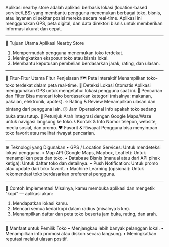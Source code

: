 Aplikasi nearby store adalah aplikasi berbasis lokasi (location-based service/LBS) yang membantu pengguna menemukan berbagai toko, bisnis, atau layanan di sekitar posisi mereka secara real-time. Aplikasi ini menggunakan GPS, peta digital, dan data direktori bisnis untuk memberikan informasi akurat dan cepat.
________________________________________
🎯 Tujuan Utama Aplikasi Nearby Store
1.	Mempermudah pengguna menemukan toko terdekat.
2.	Meningkatkan eksposur toko atau bisnis lokal.
3.	Membantu keputusan pembelian berdasarkan jarak, rating, dan ulasan.
________________________________________
🧩 Fitur-Fitur Utama
Fitur	Penjelasan
🗺️ Peta Interaktif	Menampilkan toko-toko terdekat dalam peta real-time.
📍 Deteksi Lokasi Otomatis	Aplikasi menggunakan GPS untuk mengetahui lokasi pengguna saat ini.
🔎 Pencarian dan Filter	Bisa mencari toko berdasarkan kategori (misalnya: makanan, pakaian, elektronik, apotek).
⭐ Rating & Review	Menampilkan ulasan dan bintang dari pengguna lain.
🕒 Jam Operasional	Info apakah toko sedang buka atau tutup.
🧭 Petunjuk Arah	Integrasi dengan Google Maps/Waze untuk navigasi langsung ke toko.
📞 Kontak & Info	Nomor telepon, website, media sosial, dan promo.
❤️ Favorit & Riwayat	Pengguna bisa menyimpan toko favorit atau melihat riwayat pencarian.
________________________________________
⚙️ Teknologi yang Digunakan
•	GPS / Location Services: Untuk mendeteksi lokasi pengguna.
•	Map API (Google Maps, Mapbox, Leaflet): Untuk menampilkan peta dan toko.
•	Database Bisnis (manual atau dari API pihak ketiga): Untuk daftar toko dan detailnya.
•	Push Notification: Untuk promo atau update dari toko favorit.
•	Machine Learning (opsional): Untuk rekomendasi toko berdasarkan preferensi pengguna.
________________________________________

📱 Contoh Implementasi
Misalnya, kamu membuka aplikasi dan mengetik "kopi" — aplikasi akan:
1.	Mendapatkan lokasi kamu.
2.	Mencari semua kedai kopi dalam radius (misalnya 5 km).
3.	Menampilkan daftar dan peta toko beserta jam buka, rating, dan arah.
________________________________________
🏪 Manfaat untuk Pemilik Toko
•	Menjangkau lebih banyak pelanggan lokal.
•	Menampilkan info promosi atau diskon secara langsung.
•	Meningkatkan reputasi melalui ulasan positif.
